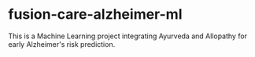 # fusion-care-alzheimer-ml

This is a Machine Learning project integrating Ayurveda and Allopathy for early Alzheimer's risk prediction.
